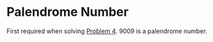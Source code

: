 # Palendrome Number

First required when solving [Problem 4](./../../Problem+004). 9009 is a palendrome number. 